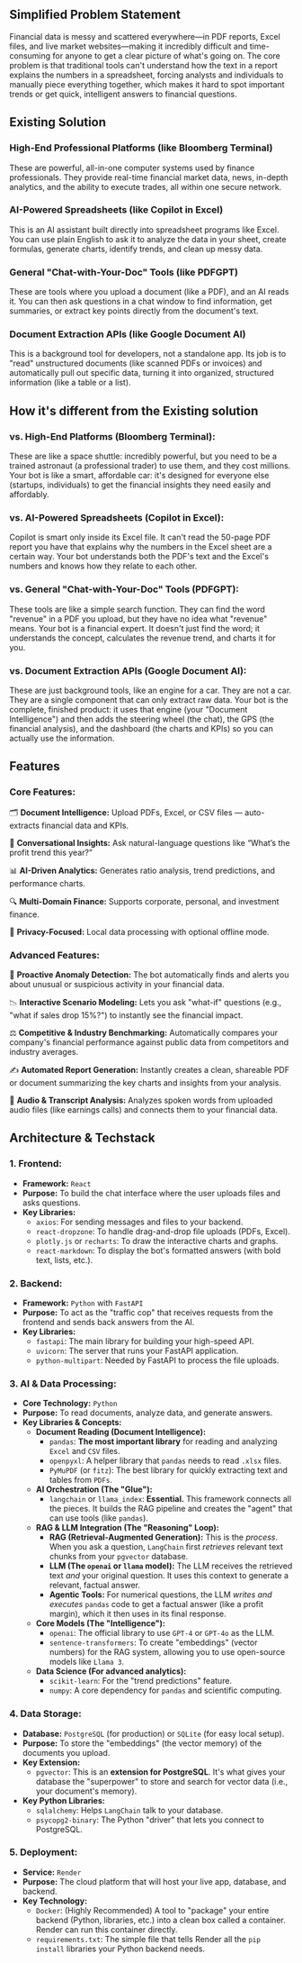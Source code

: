 ## Simplified Problem Statement
Financial data is messy and scattered everywhere—in PDF reports, Excel files, and live market websites—making it incredibly difficult and time-consuming for anyone to get a clear picture of what's going on. The core problem is that traditional tools can't understand how the text in a report explains the numbers in a spreadsheet, forcing analysts and individuals to manually piece everything together, which makes it hard to spot important trends or get quick, intelligent answers to financial questions.


## Existing Solution
### High-End Professional Platforms (like Bloomberg Terminal)
These are powerful, all-in-one computer systems used by finance professionals. They provide real-time financial market data, news, in-depth analytics, and the ability to execute trades, all within one secure network.

### AI-Powered Spreadsheets (like Copilot in Excel)
This is an AI assistant built directly into spreadsheet programs like Excel. You can use plain English to ask it to analyze the data in your sheet, create formulas, generate charts, identify trends, and clean up messy data.

### General "Chat-with-Your-Doc" Tools (like PDFGPT)
These are tools where you upload a document (like a PDF), and an AI reads it. You can then ask questions in a chat window to find information, get summaries, or extract key points directly from the document's text.

### Document Extraction APIs (like Google Document AI)
This is a background tool for developers, not a standalone app. Its job is to "read" unstructured documents (like scanned PDFs or invoices) and automatically pull out specific data, turning it into organized, structured information (like a table or a list).


## How it's different from the Existing solution
### vs. High-End Platforms (Bloomberg Terminal):
 These are like a space shuttle: incredibly powerful, but you need to be a trained astronaut (a professional trader) to use them, and they cost millions. Your bot is like a smart, affordable car: it's designed for everyone else (startups, individuals) to get the financial insights they need easily and affordably.

### vs. AI-Powered Spreadsheets (Copilot in Excel):
 Copilot is smart only inside its Excel file. It can't read the 50-page PDF report you have that explains why the numbers in the Excel sheet are a certain way. Your bot understands both the PDF's text and the Excel's numbers and knows how they relate to each other.

### vs. General "Chat-with-Your-Doc" Tools (PDFGPT):
 These tools are like a simple search function. They can find the word "revenue" in a PDF you upload, but they have no idea what "revenue" means. Your bot is a financial expert. It doesn't just find the word; it understands the concept, calculates the revenue trend, and charts it for you.

### vs. Document Extraction APIs (Google Document AI):
 These are just background tools, like an engine for a car. They are not a car. They are a single component that can only extract raw data. Your bot is the complete, finished product: it uses that engine (your "Document Intelligence") and then adds the steering wheel (the chat), the GPS (the financial analysis), and the dashboard (the charts and KPIs) so you can actually use the information.


 ## Features
 ### Core Features:
 🗂️ **Document Intelligence:** Upload PDFs, Excel, or CSV files — auto-extracts financial data and KPIs.

💬 **Conversational Insights:** Ask natural-language questions like “What’s the profit trend this year?”

📊 **AI-Driven Analytics:** Generates ratio analysis, trend predictions, and performance charts.

🔍 **Multi-Domain Finance:** Supports corporate, personal, and investment finance.

🔐 **Privacy-Focused:** Local data processing with optional offline mode.

### Advanced Features:
🚨 **Proactive Anomaly Detection:** The bot automatically finds and alerts you about unusual or suspicious activity in your financial data.

📉 **Interactive Scenario Modeling:** Lets you ask "what-if" questions (e.g., "what if sales drop 15%?") to instantly see the financial impact.

⚖️ **Competitive & Industry Benchmarking:** Automatically compares your company's financial performance against public data from competitors and industry averages.

✍️ **Automated Report Generation:** Instantly creates a clean, shareable PDF or document summarizing the key charts and insights from your analysis.

🎤 **Audio & Transcript Analysis:** Analyzes spoken words from uploaded audio files (like earnings calls) and connects them to your financial data.

## Architecture & Techstack
### 1. Frontend:

* **Framework:** `React`
* **Purpose:** To build the chat interface where the user uploads files and asks questions.
* **Key Libraries:**
    * `axios`: For sending messages and files to your backend.
    * `react-dropzone`: To handle drag-and-drop file uploads (PDFs, Excel).
    * `plotly.js` or `recharts`: To draw the interactive charts and graphs.
    * `react-markdown`: To display the bot's formatted answers (with bold text, lists, etc.).

### 2. Backend:

* **Framework:** `Python` with `FastAPI`
* **Purpose:** To act as the "traffic cop" that receives requests from the frontend and sends back answers from the AI.
* **Key Libraries:**
    * `fastapi`: The main library for building your high-speed API.
    * `uvicorn`: The server that runs your FastAPI application.
    * `python-multipart`: Needed by FastAPI to process the file uploads.

### 3. AI & Data Processing:

* **Core Technology:** `Python`
* **Purpose:** To read documents, analyze data, and generate answers.
* **Key Libraries & Concepts:**
    * **Document Reading (Document Intelligence):**
        * `pandas`: **The most important library** for reading and analyzing `Excel` and `CSV` files.
        * `openpyxl`: A helper library that `pandas` needs to read `.xlsx` files.
        * `PyMuPDF` (or `fitz`): The best library for quickly extracting text and tables from `PDFs`.
    * **AI Orchestration (The "Glue"):**
        * `langchain` or `llama_index`: **Essential.** This framework connects all the pieces. It builds the RAG pipeline and creates the "agent" that can use tools (like `pandas`).
    * **RAG & LLM Integration (The "Reasoning" Loop):**
        * **RAG (Retrieval-Augmented Generation):** This is the *process*. When you ask a question, `LangChain` first *retrieves* relevant text chunks from your `pgvector` database.
        * **LLM (The `openai` or `llama` model):** The LLM receives the retrieved text *and* your original question. It uses this context to generate a relevant, factual answer.
        * **Agentic Tools:** For numerical questions, the LLM *writes and executes* `pandas` code to get a factual answer (like a profit margin), which it then uses in its final response.
    * **Core Models (The "Intelligence"):**
        * `openai`: The official library to use `GPT-4` or `GPT-4o` as the LLM.
        * `sentence-transformers`: To create "embeddings" (vector numbers) for the RAG system, allowing you to use open-source models like `Llama 3`.
    * **Data Science (For advanced analytics):**
        * `scikit-learn`: For the "trend predictions" feature.
        * `numpy`: A core dependency for `pandas` and scientific computing.

### 4. Data Storage:

* **Database:** `PostgreSQL` (for production) or `SQLite` (for easy local setup).
* **Purpose:** To store the "embeddings" (the vector memory) of the documents you upload.
* **Key Extension:**
    * `pgvector`: This is an **extension for PostgreSQL**. It's what gives your database the "superpower" to store and search for vector data (i.e., your document's memory).
* **Key Python Libraries:**
    * `sqlalchemy`: Helps `LangChain` talk to your database.
    * `psycopg2-binary`: The Python "driver" that lets you connect to PostgreSQL.

### 5. Deployment:

* **Service:** `Render`
* **Purpose:** The cloud platform that will host your live app, database, and backend.
* **Key Technology:**
    * `Docker`: (Highly Recommended) A tool to "package" your entire backend (Python, libraries, etc.) into a clean box called a container. Render can run this container directly.
    * `requirements.txt`: The simple file that tells Render all the `pip install` libraries your Python backend needs.
